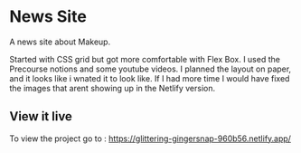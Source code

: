 # News Site

A news site about Makeup.

Started with CSS grid but got more comfortable with Flex Box. I used the Precourse notions and some youtube videos. I planned the layout on paper, and it looks like i wnated it to look like. 
If I had more time I would have fixed the images that arent showing up in the Netlify version.

## View it live
To view the project go to :
https://glittering-gingersnap-960b56.netlify.app/
